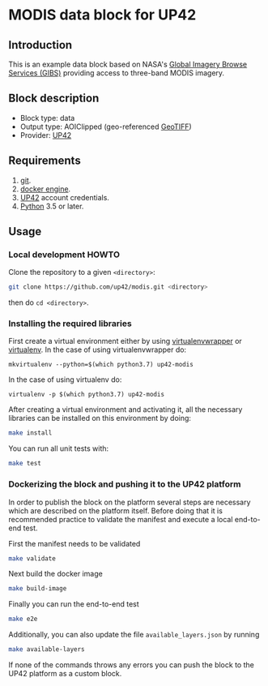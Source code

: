 # MODIS data block for UP42
## Introduction

This is an example data block based on NASA's [Global Imagery Browse Services (GIBS)](https://earthdata.nasa.gov/eosdis/science-system-description/eosdis-components/gibs) providing access to three-band
MODIS imagery.

## Block description
* Block type: data   
* Output type: AOIClipped (geo-referenced [GeoTIFF](https://en.wikipedia.org/wiki/GeoTIFF))
* Provider: [UP42](https://up42.com)

## Requirements

 1. [git](https://git-scm.com/).
 2. [docker engine](https://docs.docker.com/engine/).
 3. [UP42](https://up42.com) account credentials.
 4. [Python](https://python.org) 3.5 or later.

## Usage

### Local development HOWTO

Clone the repository to a given `<directory>`:

```bash
git clone https://github.com/up42/modis.git <directory>
```

then do `cd <directory>`.

### Installing the required libraries

First create a virtual environment either by using [virtualenvwrapper](https://virtualenvwrapper.readthedocs.io/en/latest/)
or [virtualenv](https://virtualenv.pypa.io/en/latest/).
In the case of using virtualenvwrapper do:

```mkvirtualenv --python=$(which python3.7) up42-modis```

In the case of using virtualenv do:

````
virtualenv -p $(which python3.7) up42-modis
````

After creating a virtual environment and activating it, all the necessary libraries can be installed on this environment by doing:

```bash
make install
```

You can run all unit tests with:

```bash
make test
```


### Dockerizing the block and pushing it to the UP42 platform

In order to publish the block on the platform several steps are necessary which are described on the platform itself.
Before doing that it is recommended practice to validate the manifest and execute a local end-to-end test.

First the manifest needs to be validated

```bash
make validate
```

Next build the docker image

```bash
make build-image
```

Finally you can run the end-to-end test

```bash
make e2e
```

Additionally, you can also update the file ``available_layers.json`` by running

```bash
make available-layers
```

If none of the commands throws any errors you can push the block to the UP42 platform as a custom block.

